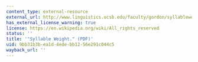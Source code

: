 ```yaml
---
content_type: external-resource
external_url: http://www.linguistics.ucsb.edu/faculty/gordon/syllableweight.pdf
has_external_license_warning: true
license: https://en.wikipedia.org/wiki/All_rights_reserved
status: ''
title: '"Syllable Weight." (PDF)'
uid: 9bb31b3b-ea1d-4ede-bb12-56e291c044c5
wayback_url: ''
---
```


